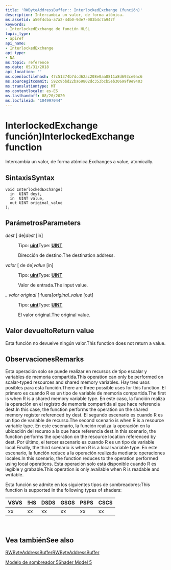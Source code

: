 ```yaml
---
title: 'RWByteAddressBuffer:: InterlockedExchange (función)'
description: Intercambia un valor, de forma atómica.
ms.assetid: a50f4cba-a7a2-44b0-9de7-003b4c7a947f
keywords:
- InterlockedExchange de función HLSL
topic_type:
- apiref
api_name:
- InterlockedExchange
api_type:
- NA
ms.topic: reference
ms.date: 05/31/2018
api_location: ''
ms.openlocfilehash: 47c51374b7dcd62ac208e0aa8811a8d693ce0ac6
ms.sourcegitcommit: 592c9bbd22ba69802dc353bcb5eb30699f9e9403
ms.translationtype: MT
ms.contentlocale: es-ES
ms.lasthandoff: 08/20/2020
ms.locfileid: "104997044"
---
```

# <a name="interlockedexchange-function"></a><span data-ttu-id="ed8cd-104">InterlockedExchange función)</span><span class="sxs-lookup"><span data-stu-id="ed8cd-104">InterlockedExchange function</span></span>

<span data-ttu-id="ed8cd-105">Intercambia un valor, de forma atómica.</span><span class="sxs-lookup"><span data-stu-id="ed8cd-105">Exchanges a value, atomically.</span></span>

## <a name="syntax"></a><span data-ttu-id="ed8cd-106">Sintaxis</span><span class="sxs-lookup"><span data-stu-id="ed8cd-106">Syntax</span></span>

``` syntax
void InterlockedExchange(
  in  UINT dest,
  in  UINT value,
  out UINT original_value
);
```

## <a name="parameters"></a><span data-ttu-id="ed8cd-107">Parámetros</span><span class="sxs-lookup"><span data-stu-id="ed8cd-107">Parameters</span></span>

<dl> <dt>

<span data-ttu-id="ed8cd-108">*dest* \[ de\]</span><span class="sxs-lookup"><span data-stu-id="ed8cd-108">*dest* \[in\]</span></span>
</dt> <dd>

<span data-ttu-id="ed8cd-109">Tipo: **[ **uint**](/windows/desktop/WinProg/windows-data-types)**</span><span class="sxs-lookup"><span data-stu-id="ed8cd-109">Type: **[**UINT**](/windows/desktop/WinProg/windows-data-types)**</span></span>

<span data-ttu-id="ed8cd-110">Dirección de destino.</span><span class="sxs-lookup"><span data-stu-id="ed8cd-110">The destination address.</span></span>

</dd> <dt>

<span data-ttu-id="ed8cd-111">*valor* \[ de de\]</span><span class="sxs-lookup"><span data-stu-id="ed8cd-111">*value* \[in\]</span></span>
</dt> <dd>

<span data-ttu-id="ed8cd-112">Tipo: **[ **uint**](/windows/desktop/WinProg/windows-data-types)**</span><span class="sxs-lookup"><span data-stu-id="ed8cd-112">Type: **[**UINT**](/windows/desktop/WinProg/windows-data-types)**</span></span>

<span data-ttu-id="ed8cd-113">Valor de entrada.</span><span class="sxs-lookup"><span data-stu-id="ed8cd-113">The input value.</span></span>

</dd> <dt>

<span data-ttu-id="ed8cd-114">*\_ valor original* \[ fuera\]</span><span class="sxs-lookup"><span data-stu-id="ed8cd-114">*original\_value* \[out\]</span></span>
</dt> <dd>

<span data-ttu-id="ed8cd-115">Tipo: **[ **uint**](/windows/desktop/WinProg/windows-data-types)**</span><span class="sxs-lookup"><span data-stu-id="ed8cd-115">Type: **[**UINT**](/windows/desktop/WinProg/windows-data-types)**</span></span>

<span data-ttu-id="ed8cd-116">El valor original.</span><span class="sxs-lookup"><span data-stu-id="ed8cd-116">The original value.</span></span>

</dd> </dl>

## <a name="return-value"></a><span data-ttu-id="ed8cd-117">Valor devuelto</span><span class="sxs-lookup"><span data-stu-id="ed8cd-117">Return value</span></span>

<span data-ttu-id="ed8cd-118">Esta función no devuelve ningún valor.</span><span class="sxs-lookup"><span data-stu-id="ed8cd-118">This function does not return a value.</span></span>

## <a name="remarks"></a><span data-ttu-id="ed8cd-119">Observaciones</span><span class="sxs-lookup"><span data-stu-id="ed8cd-119">Remarks</span></span>

<span data-ttu-id="ed8cd-120">Esta operación solo se puede realizar en recursos de tipo escalar y variables de memoria compartida.</span><span class="sxs-lookup"><span data-stu-id="ed8cd-120">This operation can only be performed on scalar-typed resources and shared memory variables.</span></span> <span data-ttu-id="ed8cd-121">Hay tres usos posibles para esta función.</span><span class="sxs-lookup"><span data-stu-id="ed8cd-121">There are three possible uses for this function.</span></span> <span data-ttu-id="ed8cd-122">El primero es cuando R es un tipo de variable de memoria compartida.</span><span class="sxs-lookup"><span data-stu-id="ed8cd-122">The first is when R is a shared memory variable type.</span></span> <span data-ttu-id="ed8cd-123">En este caso, la función realiza la operación en el registro de memoria compartida al que hace referencia dest.</span><span class="sxs-lookup"><span data-stu-id="ed8cd-123">In this case, the function performs the operation on the shared memory register referenced by dest.</span></span> <span data-ttu-id="ed8cd-124">El segundo escenario es cuando R es un tipo de variable de recurso.</span><span class="sxs-lookup"><span data-stu-id="ed8cd-124">The second scenario is when R is a resource variable type.</span></span> <span data-ttu-id="ed8cd-125">En este escenario, la función realiza la operación en la ubicación del recurso a la que hace referencia dest.</span><span class="sxs-lookup"><span data-stu-id="ed8cd-125">In this scenario, the function performs the operation on the resource location referenced by dest.</span></span> <span data-ttu-id="ed8cd-126">Por último, el tercer escenario es cuando R es un tipo de variable local.</span><span class="sxs-lookup"><span data-stu-id="ed8cd-126">Finally, the third scenario is when R is a local variable type.</span></span> <span data-ttu-id="ed8cd-127">En este escenario, la función reduce a la operación realizada mediante operaciones locales.</span><span class="sxs-lookup"><span data-stu-id="ed8cd-127">In this scenario, the function reduces to the operation performed using local operations.</span></span> <span data-ttu-id="ed8cd-128">Esta operación solo está disponible cuando R es legible y grabable.</span><span class="sxs-lookup"><span data-stu-id="ed8cd-128">This operation is only available when R is readable and writable.</span></span>

<span data-ttu-id="ed8cd-129">Esta función se admite en los siguientes tipos de sombreadores:</span><span class="sxs-lookup"><span data-stu-id="ed8cd-129">This function is supported in the following types of shaders:</span></span>



| <span data-ttu-id="ed8cd-130">VS</span><span class="sxs-lookup"><span data-stu-id="ed8cd-130">VS</span></span>  | <span data-ttu-id="ed8cd-131">!</span><span class="sxs-lookup"><span data-stu-id="ed8cd-131">HS</span></span>  | <span data-ttu-id="ed8cd-132">DS</span><span class="sxs-lookup"><span data-stu-id="ed8cd-132">DS</span></span>  | <span data-ttu-id="ed8cd-133">GS</span><span class="sxs-lookup"><span data-stu-id="ed8cd-133">GS</span></span>  | <span data-ttu-id="ed8cd-134">PS</span><span class="sxs-lookup"><span data-stu-id="ed8cd-134">PS</span></span>  | <span data-ttu-id="ed8cd-135">CS</span><span class="sxs-lookup"><span data-stu-id="ed8cd-135">CS</span></span>  |
|-----|-----|-----|-----|-----|-----|
|  <span data-ttu-id="ed8cd-136">x</span><span class="sxs-lookup"><span data-stu-id="ed8cd-136">x</span></span>  |  <span data-ttu-id="ed8cd-137">x</span><span class="sxs-lookup"><span data-stu-id="ed8cd-137">x</span></span>  |  <span data-ttu-id="ed8cd-138">x</span><span class="sxs-lookup"><span data-stu-id="ed8cd-138">x</span></span>  |  <span data-ttu-id="ed8cd-139">x</span><span class="sxs-lookup"><span data-stu-id="ed8cd-139">x</span></span>  | <span data-ttu-id="ed8cd-140">x</span><span class="sxs-lookup"><span data-stu-id="ed8cd-140">x</span></span>   | <span data-ttu-id="ed8cd-141">x</span><span class="sxs-lookup"><span data-stu-id="ed8cd-141">x</span></span>   |



 

## <a name="see-also"></a><span data-ttu-id="ed8cd-142">Vea también</span><span class="sxs-lookup"><span data-stu-id="ed8cd-142">See also</span></span>

<dl> <dt>

[<span data-ttu-id="ed8cd-143">RWByteAddressBuffer</span><span class="sxs-lookup"><span data-stu-id="ed8cd-143">RWByteAddressBuffer</span></span>](sm5-object-rwbyteaddressbuffer.md)
</dt> <dt>

[<span data-ttu-id="ed8cd-144">Modelo de sombreador 5</span><span class="sxs-lookup"><span data-stu-id="ed8cd-144">Shader Model 5</span></span>](d3d11-graphics-reference-sm5.md)
</dt> </dl>

 

 